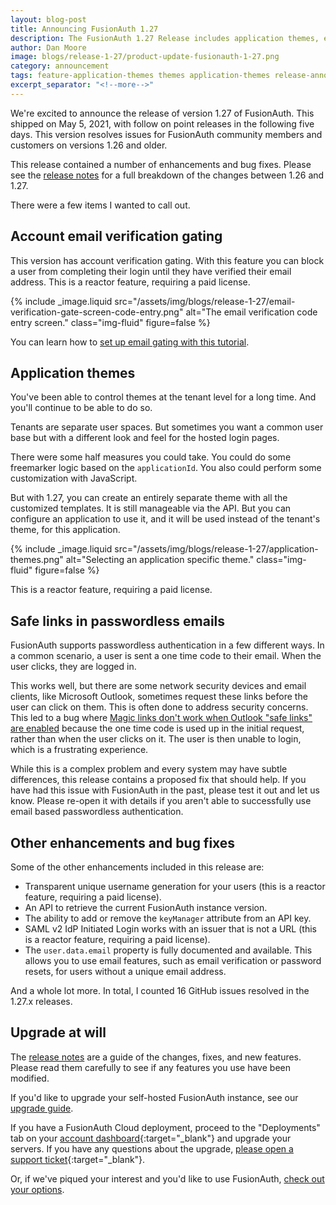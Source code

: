 ```yaml
---
layout: blog-post
title: Announcing FusionAuth 1.27
description: The FusionAuth 1.27 Release includes application themes, email gating, safe links fixes and more
author: Dan Moore
image: blogs/release-1-27/product-update-fusionauth-1-27.png
category: announcement
tags: feature-application-themes themes application-themes release-announcement email-gating
excerpt_separator: "<!--more-->"
---
```


We're excited to announce the release of version 1.27 of FusionAuth. This shipped on May 5, 2021, with follow on point releases in the following five days. This version resolves issues for FusionAuth community members and customers on versions 1.26 and older. 

<!--more-->

This release contained a number of enhancements and bug fixes. Please see the [release notes](/docs/v1/tech/release-notes#version-1-27-0) for a full breakdown of the changes between 1.26 and 1.27. 

There were a few items I wanted to call out.

## Account email verification gating

This version has account verification gating. With this feature you can block a user from completing their login until they have verified their email address. This is a reactor feature, requiring a paid license. 

{% include _image.liquid src="/assets/img/blogs/release-1-27/email-verification-gate-screen-code-entry.png" alt="The email verification code entry screen." class="img-fluid" figure=false %}

You can learn how to [set up email gating with this tutorial](/docs/v1/tech/tutorials/gating/gate-accounts-until-user-email-verified).

## Application themes

You've been able to control themes at the tenant level for a long time. And you'll continue to be able to do so.

Tenants are separate user spaces. But sometimes you want a common user base but with a different look and feel for the hosted login pages. 

There were some half measures you could take. You could do some freemarker logic based on the `applicationId`. You also could perform some customization with JavaScript.

But with 1.27, you can create an entirely separate theme with all the customized templates. It is still manageable via the API. But you can configure an application to use it, and it will be used instead of the tenant's theme, for this application.

{% include _image.liquid src="/assets/img/blogs/release-1-27/application-themes.png" alt="Selecting an application specific theme." class="img-fluid" figure=false %}

This is a reactor feature, requiring a paid license.

## Safe links in passwordless emails

FusionAuth supports passwordless authentication in a few different ways. In a common scenario, a user is sent a one time code to their email. When the user clicks, they are logged in.

This works well, but there are some network security devices and email clients, like Microsoft Outlook, sometimes request these links before the user can click on them. This is often done to address security concerns. This led to a bug where [Magic links don't work when Outlook "safe links" are enabled](https://github.com/FusionAuth/fusionauth-issues/issues/629) because the one time code is used up in the initial request, rather than when the user clicks on it. The user is then unable to login, which is a frustrating experience.

While this is a complex problem and every system may have subtle differences, this release contains a proposed fix that should help. If you have had this issue with FusionAuth in the past, please test it out and let us know. Please re-open it with details if you aren't able to successfully use email based passwordless authentication.

## Other enhancements and bug fixes

Some of the other enhancements included in this release are:

* Transparent unique username generation for your users (this is a reactor feature, requiring a paid license).
* An API to retrieve the current FusionAuth instance version. 
* The ability to add or remove the `keyManager` attribute from an API key.
* SAML v2 IdP Initiated Login works with an issuer that is not a URL (this is a reactor feature, requiring a paid license).
* The `user.data.email` property is fully documented and available. This allows you to use email features, such as email verification or password resets, for users without a unique email address.

And a whole lot more. In total, I counted 16 GitHub issues resolved in the 1.27.x releases.

## Upgrade at will

The [release notes](/docs/v1/tech/release-notes#version-1-27-0) are a guide of the changes, fixes, and new features. Please read them carefully to see if any features you use have been modified.

If you'd like to upgrade your self-hosted FusionAuth instance, see our [upgrade guide](/docs/v1/tech/admin-guide/upgrade). 

If you have a FusionAuth Cloud deployment, proceed to the "Deployments" tab on your [account dashboard](https://account.fusionauth.io/account/deployment/){:target="_blank"} and upgrade your servers. If you have any questions about the upgrade, [please open a support ticket](https://account.fusionauth.io/account/support/){:target="_blank"}.

Or, if we've piqued your interest and you'd like to use FusionAuth, [check out your options](/pricing).
